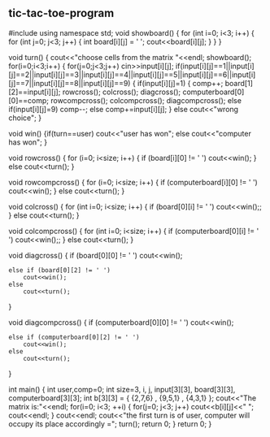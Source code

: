## tic-tac-toe-program
#include<iostream>
using namespace std;
void showboard()
    { 
     for (int i=0; i<3; i++) 
    { 
        for (int j=0; j<3; j++) 
        {   int board[i][j] = ' ';
            cout<<board[i][j];  }
    } }
    
void turn()
    { 
      cout<<"choose cells from the matrix "<<endl;
      showboard();
      for(i=0;i<3;i++)
      {
          for(j=0;j<3;j++)
          cin>>input[i][j];
      if(input[i][j]==1||input[i][j]==2||input[i][j]==3||input[i][j]==4||input[i][j]==5||input[i][j]==6||input[i][j]==7||input[i][j]==8||input[i][j]==9)
      {   if(input[i][j]=1)
          {
            comp++;
            board[1][2]==input[i][j];
            rowcross();
            colcross();
            diagcross();
            computerboard[0][0]==comp;
            rowcompcross();
            colcompcross();
            diagcompcross();
          else if(input[i][j]=9)
            comp--;
          else
            comp+=input[i][j];
      }
      else
      cout<<"wrong choice";
    }
    
void win()
    {if(turn==user)
    cout<<"user has won";
    else
    cout<<"computer has won";
    }
    
void rowcross()
    {
     for (i=0; i<size; i++) 
    { 
        if (board[i][0] != ' ')
        cout<<win();
    } 
    else
        cout<<turn();
    }
    
void rowcompcross()
    {
     for (i=0; i<size; i++) 
    { 
        if (computerboard[i][0] != ' ')
        cout<<win();
    } 
    else
        cout<<turn();
    }    
    
void colcross() 
   { 
    for (int i=0; i<size; i++) 
    { 
        if (board[0][i] != ' ') 
            cout<<win();; 
    } 
    else
        cout<<turn();
} 

void colcompcross() 
   { 
    for (int i=0; i<size; i++) 
    { 
        if (computerboard[0][i] != ' ') 
            cout<<win();; 
    } 
    else
        cout<<turn();
}

void diagcross() 
   { 
    if (board[0][0] != ' ') 
        cout<<win(); 
          
    else if (board[0][2] != ' ') 
        cout<<win(); 
    else
        cout<<turn(); 
} 


void diagcompcross() 
   { 
    if (computerboard[0][0] != ' ') 
        cout<<win(); 
          
    else if (computerboard[0][2] != ' ') 
        cout<<win(); 
    else
        cout<<turn(); 
} 

int main() 
{
    int user,comp=0;
   int size=3, i, j, input[3][3], board[3][3], computerboard[3][3];
   int b[3][3] = { {2,7,6} , {9,5,1} , {4,3,1} };
   cout<<"The matrix is:"<<endl;
   for(i=0; i<3; ++i) {
      for(j=0; j<3; j++)
      cout<<b[i][j]<<" ";
      cout<<endl;
   }
    cout<<endl;
    cout<<"the first turn is of user, computer will occupy its place accordingly =";
    turn();
    return 0;
}
       return 0;
   }
   
